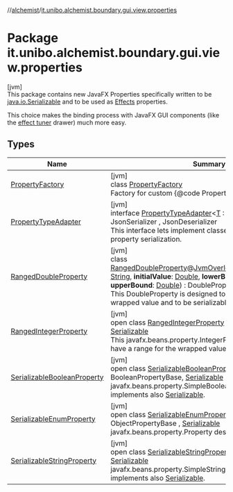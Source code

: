 //[alchemist](../../index.md)/[it.unibo.alchemist.boundary.gui.view.properties](index.md)

# Package it.unibo.alchemist.boundary.gui.view.properties

[jvm]\
This package contains new JavaFX Properties specifically written to be [java.io.Serializable](https://docs.oracle.com/javase/8/docs/api/java/io/Serializable.html) and to be used as [Effects](../it.unibo.alchemist.boundary.gui.effects/-effect-f-x/index.md) properties. 

 This choice makes the binding process with JavaFX GUI components (like the [ effect tuner](../it.unibo.alchemist.boundary.gui.controller/-effect-properties-controller/index.md) drawer) much more easy.

## Types

| Name | Summary |
|---|---|
| [PropertyFactory](-property-factory/index.md) | [jvm]<br>class [PropertyFactory](-property-factory/index.md)<br>Factory for custom {@code Property}. |
| [PropertyTypeAdapter](-property-type-adapter/index.md) | [jvm]<br>interface [PropertyTypeAdapter](-property-type-adapter/index.md)<[T](-property-type-adapter/index.md) : Property<out [Any](https://kotlinlang.org/api/latest/jvm/stdlib/kotlin/-any/index.html)>?> : JsonSerializer<T> , JsonDeserializer<T> <br>This interface lets implement classes for JavaFX custom property serialization. |
| [RangedDoubleProperty](-ranged-double-property/index.md) | [jvm]<br>class [RangedDoubleProperty](-ranged-double-property/index.md)@[JvmOverloads](https://kotlinlang.org/api/latest/jvm/stdlib/kotlin.jvm/-jvm-overloads/index.html)()constructor(**name**: [String](https://kotlinlang.org/api/latest/jvm/stdlib/kotlin/-string/index.html), **initialValue**: [Double](https://kotlinlang.org/api/latest/jvm/stdlib/kotlin/-double/index.html), **lowerBound**: [Double](https://kotlinlang.org/api/latest/jvm/stdlib/kotlin/-double/index.html), **upperBound**: [Double](https://kotlinlang.org/api/latest/jvm/stdlib/kotlin/-double/index.html)) : DoublePropertyBase, [Serializable](https://docs.oracle.com/javase/8/docs/api/java/io/Serializable.html)<br>This DoubleProperty is designed to have a range for the wrapped value and to be serializable. |
| [RangedIntegerProperty](-ranged-integer-property/index.md) | [jvm]<br>open class [RangedIntegerProperty](-ranged-integer-property/index.md) : IntegerPropertyBase, [Serializable](https://docs.oracle.com/javase/8/docs/api/java/io/Serializable.html)<br>This javafx.beans.property.IntegerProperty is designed to have a range for the wrapped value and to be serializable. |
| [SerializableBooleanProperty](-serializable-boolean-property/index.md) | [jvm]<br>open class [SerializableBooleanProperty](-serializable-boolean-property/index.md) : BooleanPropertyBase, [Serializable](https://docs.oracle.com/javase/8/docs/api/java/io/Serializable.html)<br>javafx.beans.property.SimpleBooleanProperty that implements also [Serializable](https://docs.oracle.com/javase/8/docs/api/java/io/Serializable.html). |
| [SerializableEnumProperty](-serializable-enum-property/index.md) | [jvm]<br>open class [SerializableEnumProperty](-serializable-enum-property/index.md)<[T](-serializable-enum-property/index.md) : [Enum](https://docs.oracle.com/javase/8/docs/api/java/lang/Enum.html)<T>?> : ObjectPropertyBase<T> , [Serializable](https://docs.oracle.com/javase/8/docs/api/java/io/Serializable.html)<br>javafx.beans.property.Property designed to wrap an [enum](https://docs.oracle.com/javase/8/docs/api/java/lang/Enum.html). |
| [SerializableStringProperty](-serializable-string-property/index.md) | [jvm]<br>open class [SerializableStringProperty](-serializable-string-property/index.md) : StringPropertyBase, [Serializable](https://docs.oracle.com/javase/8/docs/api/java/io/Serializable.html)<br>javafx.beans.property.SimpleStringProperty that implements also [Serializable](https://docs.oracle.com/javase/8/docs/api/java/io/Serializable.html). |
